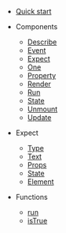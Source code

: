 - [Quick start](quick-start.md)
- Components

  - [Describe](components/Describe.md)
  - [Event](components/Render.md)
  - [Expect](components/Render.md)
  - [One](components/Render.md)
  - [Property](components/Render.md)
  - [Render](components/Render.md)
  - [Run](components/Render.md)
  - [State](components/Render.md)
  - [Unmount](components/Render.md)
  - [Update](components/Render.md)

- Expect

  - [Type](expectations/type.md)
  - [Text](expectations/text.md)
  - [Props](expectations/props.md)
  - [State](expectations/state.md)
  - [Element](cover.md)

- Functions

  - [run](functions/run.md)
  - [isTrue](functions/isTrue.md)
